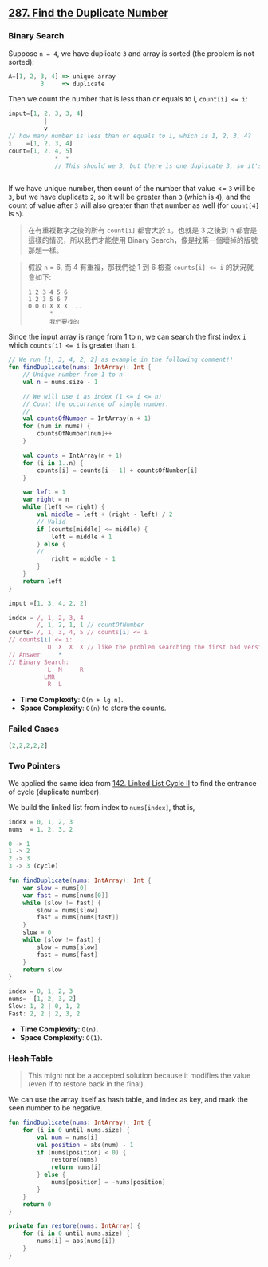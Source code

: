 ## [287. Find the Duplicate Number](https://leetcode.com/problems/find-the-duplicate-number)

### Binary Search

Suppose `n = 4`, we have duplicate `3` and array is sorted (the problem is not sorted): 

```js
A=[1, 2, 3, 4] => unique array
         3     => duplicate
```

Then we count the number that is less than or equals to i, `count[i] <= i`:

```js
input=[1, 2, 3, 3, 4]
          |
          v
// how many number is less than or equals to i, which is 1, 2, 3, 4?
i    =[1, 2, 3, 4]
count=[1, 2, 4, 5]
             *  *
             // This should we 3, but there is one duplicate 3, so it's 4
             
```

If we have unique number, then count of the number that value <= `3` will be `3`, but we have duplicate `2`, so it will be greater than `3` (which is `4`), and the count of value after `3` will also greater than that number as well (for `count[4]` is `5`).

> 在有重複數字之後的所有 `count[i]` 都會大於 `i`，也就是 3 之後到 n 都會是這樣的情況，所以我們才能使用 Binary Search，像是找第一個壞掉的版號那題一樣。

> 假設 `n` = 6, 而 4 有重複，那我們從 1 到 6 檢查 `counts[i] <= i` 的狀況就會如下:
> ```
> 1 2 3 4 5 6
> 1 2 3 5 6 7
> O O O X X X ...
>       *
>       我們要找的
> ```

Since the input array is range from 1 to n, we can search the first index `i` which `counts[i] <= i` is greater than `i`.

```kotlin
// We run [1, 3, 4, 2, 2] as example in the following comment!!
fun findDuplicate(nums: IntArray): Int {
    // Unique number from 1 to n
    val n = nums.size - 1

    // We will use i as index (1 <= i <= n)
    // Count the occurrance of single number.
    // 
    val countsOfNumber = IntArray(n + 1)
    for (num in nums) {
        countsOfNumber[num]++
    }

    val counts = IntArray(n + 1)
    for (i in 1..n) {
        counts[i] = counts[i - 1] + countsOfNumber[i]
    }

    var left = 1
    var right = n
    while (left <= right) {
        val middle = left + (right - left) / 2
        // Valid
        if (counts[middle] <= middle) {
            left = middle + 1
        } else {
        // 
            right = middle - 1
        }
    }
    return left
}
```

```js
input =[1, 3, 4, 2, 2]

index = /, 1, 2, 3, 4
        /, 1, 2, 1, 1 // countOfNumber
counts= /, 1, 3, 4, 5 // counts[i] <= i
// counts[i] <= i:
           O  X  X  X // like the problem searching the first bad version
// Answer     *
// Binary Search:
           L  M     R
          LMR
           R  L
```

* **Time Complexity**: `O(n + lg n)`.
* **Space Complexity**: `O(n)` to store the counts.

### Failed Cases
```js
[2,2,2,2,2]
```


### Two Pointers
We applied the same idea from [142. Linked List Cycle II](../leetcode/142.linked-list-cycle-ii.md) to find the entrance of cycle (duplicate number).

We build the linked list from index to `nums[index]`, that is,

```js
index = 0, 1, 2, 3
nums  = 1, 2, 3, 2

0 -> 1
1 -> 2
2 -> 3
3 -> 3 (cycle)
```

```kotlin
fun findDuplicate(nums: IntArray): Int {
    var slow = nums[0]
    var fast = nums[nums[0]]
    while (slow != fast) {
        slow = nums[slow]
        fast = nums[nums[fast]]
    }
    slow = 0
    while (slow != fast) {
        slow = nums[slow]
        fast = nums[fast]
    }
    return slow
}
```

```js
index = 0, 1, 2, 3
nums=  [1, 2, 3, 2]
Slow: 1, 2 | 0, 1, 2
Fast: 2, 2 | 2, 3, 2
```

* **Time Complexity**: `O(n)`.
* **Space Complexity**: `O(1)`.

### ~~Hash Table~~
> This might not be a accepted solution because it modifies the value (even if to restore back in the final).

We can use the array itself as hash table, and index as key, and mark the seen number to be negative.

```kotlin
fun findDuplicate(nums: IntArray): Int {
    for (i in 0 until nums.size) {
        val num = nums[i]
        val position = abs(num) - 1
        if (nums[position] < 0) {
            restore(nums)
            return nums[i]
        } else {
            nums[position] = -nums[position]
        }
    }
    return 0
}

private fun restore(nums: IntArray) {
    for (i in 0 until nums.size) {
        nums[i] = abs(nums[i])
    }
}
```